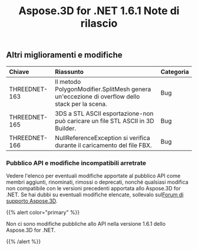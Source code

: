 ﻿---
title: Aspose.3D for .NET 1.6.1 Note di rilascio
type: docs
weight: 70
url: /it/net/aspose-3d-for-net-1-6-1-release-notes/
---
## **Altri miglioramenti e modifiche**

|**Chiave** |**Riassunto** |**Categoria** |
|:- |:- |:- |
|THREEDNET-163 |Il metodo PolygonModifier.SplitMesh genera un'eccezione di overflow dello stack per la scena.|Bug|
|THREEDNET-165 |3DS a STL ASCII esportazione-non può caricare un file STL ASCII in 3D Builder.|Bug|
|THREEDNET-166 |NullReferenceException si verifica durante il caricamento del file FBX.|Bug|
### **Pubblico API e modifiche incompatibili arretrate**
Vedere l'elenco per eventuali modifiche apportate al pubblico API come membri aggiunti, rinominati, rimossi o deprecati, nonché qualsiasi modifica non compatibile con le versioni precedenti apportata allo Aspose.3D for .NET. Se hai dubbi su eventuali modifiche elencate, sollevalo sul[Forum di supporto Aspose.3D](https://forum.aspose.com/c/3d/18).

{{% alert color="primary" %}} 

Non ci sono modifiche pubbliche allo API nella versione 1.6.1 dello Aspose.3D for .NET.

{{% /alert %}}
